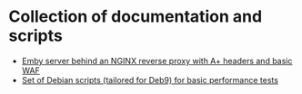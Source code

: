 # Collection of documentation and scripts

- [Emby server behind an NGINX reverse proxy with A+ headers and basic WAF](./emby-reverse-proxy/README.md)
- [Set of Debian scripts (tailored for Deb9) for basic performance tests](./debian-monitoring-scripts/README.md)
